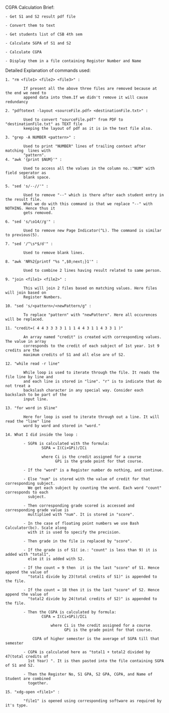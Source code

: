 CGPA Calculation Brief:

	- Get S1 and S2 result pdf file

	- Convert them to text

	- Get students list of CSB 4th sem

	- Calculate SGPA of S1 and S2

	- Calculate CGPA

	- Display them in a file containing Register Number and Name


Detailed Explanation of commands used:

	1. "rm <file1> <file2> <file3>" :

			If present all the above three files are removed because at the end we need to
			append data into them.If we didn't remove it will cause redundancy
	
	2. "pdftotext -layout <sourceFile.pdf> <destinationFile.txt>" :

			Used to convert "sourceFile.pdf" from PDF to "destinationFile.txt" as TEXT file 
			keeping the layout of pdf as it is in the text file also.

	3. "grep -A NUMBER <pattern>" :

			Used to print "NUMBER" lines of trailing context after matching  lines with
			"pattern".
	4. "awk '{print $NUM}'" :

			Used to access all the values in the column no.:"NUM" with field seperator as
			blank space.

	5. "sed 's/--//'" :

			Used to remove "--" which is there after each student entry in the result file.
			What we do with this command is that we replace "--" with NOTHING. Hence thus it
			gets removed.

	6. "sed 's/\o14//g'" :

			Used to remove new Page Indicator(^L). The command is similar to previous(5).

	7. "sed '/^\s*$/d'" :

			Used to remove blank lines.

	8. "awk 'NR%2{printf "%s ",$0;next;}1'" :

			Used to combine 2 lines having result related to same person.

	9. "join <file1> <file2>" :

			This will join 2 files based on matching values. Here files will join based on
			Register Numbers.

	10. "sed 's/<pattern>/<newPattern/g" :

			To replace "pattern" with "newPattern". Here all occurences will be replaced.

	11. "credit=( 4 4 3 3 3 3 1 1 1 4 4 3 1 1 4 3 3 1 )"

			An array named "credit" is created with corresponding values. The value in array
			corresponds to the credit of each subject of 1st year. 1st 9 credits are the
			maximum	credits of S1 and all else are of S2.

	12. "while read -r line"

			While loop is used to iterate through the file. It reads the file line by line and
			and each line is stored in "line". "r" is to indicate that do not treat a
			backslash character in any special way. Consider each backslash to be part of the
       		input line.

    13. "for word in $line"

    		Here for loop is used to iterate through out a line. It will read the "line" line
    		word by word and stored in "word."

    14. What I did inside the loop :

    		- SGPA is calculated with the formula: 
    				SGPA = Σ(Ci×GPi)/ΣCi

					where Ci is the credit assigned for a course
						  GPi is the grade point for that course.

    		- If the "word" is a Register number do nothing, and continue.

    		- Else "num" is stored with the value of credit for that corresponding subject.
    		  We get each subject by counting the word. Each word "count" corresponds to each
    		  subject.

    		- Then corresponding grade scored is accessed and corresponding grade value is
    		  multiplied with "num". It is stored in "score".

    		- In the case of floating point numbers we use Bash Calculator(bc). Scale along
    		  with it is used to specify the precision. 

			- Then grade in the file is replaced by "score".

			- If the grade is of S1( ie.: "count" is less than 9) it is added with "total1",
			  else it is added with S2. 

			- If the count = 9 then  it is the last "score" of S1. Hence append the value of 
			  "total1 divide by 23(total credits of S1)" is appended to the file.

			- If the count = 18 then it is the last "score" of S2. Hence append the value of
			  "total2 divide by 24(total credits of S2)" is appended to the file.

			- Then the CGPA is calculated by formula:
					CGPA = Σ(Ci×GPi)/ΣCi

						where Ci is the credit assigned for a course
							  GPi is the grade point for that course.

			  	CGPA of higher semester is the average of SGPA till that semester 

			- CGPA is calculated here as "total1 + total2 divided by 47(total credits of
			  1st Year) ". It is then pasted into the file containing SGPA of S1 and S2.

			- Then the Register No, S1 GPA, S2 GPA, CGPA, and Name of Student are combined
			  together.

	15. "xdg-open <file1>" :

			"file1" is opened using corresponding software as required by it's type.